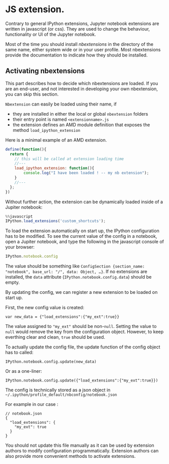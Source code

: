 # JS extension. 

Contrary to general IPython extensions, Jupyter notebook extensions are written in javascript (or css).
They are used to change the behaviour, functionality or UI of the Jupyter notebook.

Most of the time you should install *nbextensions* in the directory of the same name, either system wide or in your user profile. Most nbextensions provide the documentation to indicate how they should be installed.

## Activating nbextensions

This part describes how to decide which nbextensions are loaded. If you are an end-user, and not interested in developing your own nbextension, you can skip this section.

`Nbextension` can easily be loaded using their name, if

  - they are installed in either the local or global `nbextension` folders
  - their entry point is named `<extensionname>.js`
  - the extension defines an AMD module definition that exposes the method `load_ipython_extension`

Here is a minimal example of an AMD extension.

```javascript
define(function(){
  return {
    // this will be called at extension loading time
    //---
    load_ipython_extension: function(){
        console.log("I have been loaded ! -- my nb extension");
    }
    //---
  };
})
```
Without further action, the extension can be dynamically loaded inside of a Jupiter notebook:

```javascript
%%javascript
IPython.load_extensions('custom_shortcuts');
```

To load the extension automatically on start up, the IPython configuration has to be modified. 
To see the current value of the config in a notebook, open a Jupiter notebook, and type the following in the javascript console of your browser: 

```javascript
IPython.notebook.config
```

The value should be something like `ConfigSection {section_name: "notebook", base_url: "/", data: Object, …}`.
If no extensions are installed, the `data` attribute (``IPython.notebook.config.data``) should be empty.

By updating the config, we can register a new extension to be loaded on start up.

First, the new config value is created:
```
var new_data = {"load_extensions":{"my_ext":true}}
```
The value assigned to `"my_ext"` should be non-`null`. Setting the value to `null` would remove the key from the configuration object. However, to keep everthing clear and clean, `true` should be used.

To actually update the config file, the update function of the config object has to called:

```
IPython.notebook.config.update(new_data)
```

Or as a one-liner:

```
IPython.notebook.config.update({"load_extensions":{"my_ext":true}})
```


The config is technically stored as a json object in  `~/.ipython/profile_default/nbconfig/notebook.json`

For example in  our case : 

```
// notebook.json
{
  "load_extensions": {
    "my_ext": true
  }
}
```

You should not update this file manually as it can be used by extension authors to modify configuration programmatically. Extension authors can also provide more convenient methods to activate extensions. 








